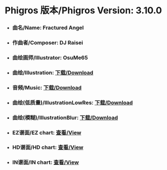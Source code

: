 
# Phigros 版本/Phigros Version:  3.10.0

- ### __曲名/Name:  Fractured Angel__

- ### __作曲者/Composer:  DJ Raisei__

- ### __曲绘画师/Illustrator:  OsuMe65__

- ### __曲绘/Illustration:  [下载/Download](https://github.com/Po6647A/PAR/releases/download/3.10.0/1102.png)__

- ### __音频/Music:  [下载/Download](https://github.com/Po6647A/PAR/releases/download/3.10.0/1822.ogg)__

- ### __曲绘(低质量)/IllustrationLowRes:  [下载/Download](https://github.com/Po6647A/PAR/releases/download/3.10.0/1594.png)__

- ### __曲绘(模糊)/IllustrationBlur:  [下载/Download](https://github.com/Po6647A/PAR/releases/download/3.10.0/1348.png)__


- ### __EZ谱面/EZ chart:  [查看/View](./EZ.json/index.html)__

- ### __HD谱面/HD chart:  [查看/View](./HD.json/index.html)__

- ### __IN谱面/IN chart:  [查看/View](./IN.json/index.html)__
